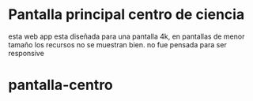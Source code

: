 # Pantalla principal centro de ciencia 

esta web app esta diseñada para una pantalla 4k, en pantallas de menor tamaño los recursos no se muestran bien. no fue pensada para ser responsive 


# pantalla-centro

